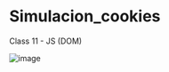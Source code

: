 # Simulacion_cookies
Class 11 - JS (DOM)

![image](https://user-images.githubusercontent.com/116028887/201092240-1c2127a0-53fa-4693-8d05-e30089c76657.png)
